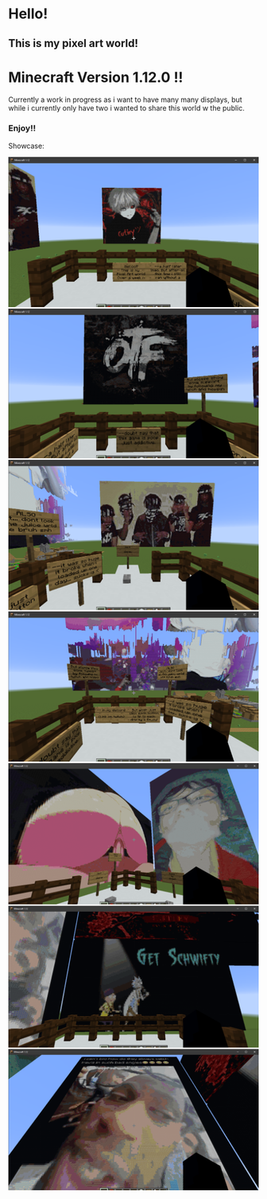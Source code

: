 # Hello!
## This is my pixel art world!
# Minecraft Version 1.12.0 !!

Currently a work in progress as i want to have many many displays, but while i currently only have two i wanted to share this world w the public.

### Enjoy!!

Showcase:

![Showcase1](https://github.com/Svxy/My-PixelArt-MC-World/blob/main/showcase/showcase1st.png?raw=true)
![Showcase1](https://github.com/Svxy/My-PixelArt-MC-World/blob/main/showcase/showcase2nd.png?raw=true)
![Showcase1](https://github.com/Svxy/My-PixelArt-MC-World/blob/main/showcase/showcase3rd.png?raw=true)
![Showcase1](https://github.com/Svxy/My-PixelArt-MC-World/blob/main/showcase/showcase4th.png?raw=true)
![Showcase1](https://github.com/Svxy/My-PixelArt-MC-World/blob/main/showcase/showcase5th.png?raw=true)
![Showcase1](https://github.com/Svxy/My-PixelArt-MC-World/blob/main/showcase/showcase6th.png?raw=true)
![Showcase1](https://github.com/Svxy/My-PixelArt-MC-World/blob/main/showcase/showcase7th.png?raw=true)

